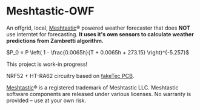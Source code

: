 # Meshtastic-OWF
An offgrid, local, [Meshtastic](https://meshtastic.org/)® powered weather forecaster that does **NOT** use interntet for forecasting. **It uses it's own sensors to calculate weather predictions from Zambretti algorithm.**

$P_0 = P \left( 1 - \frac{0.0065h}{T + 0.0065h + 273.15} \right)^{-5.257}$

This project is work-in progress!

NRF52 + HT-RA62 circuitry based on [fakeTec PCB](https://github.com/gargomoma/fakeTec_pcb).

[Meshtastic](https://meshtastic.org/)® is a registered trademark of Meshtastic LLC. Meshtastic software components are released under various licenses. No warranty is provided – use at your own risk.
